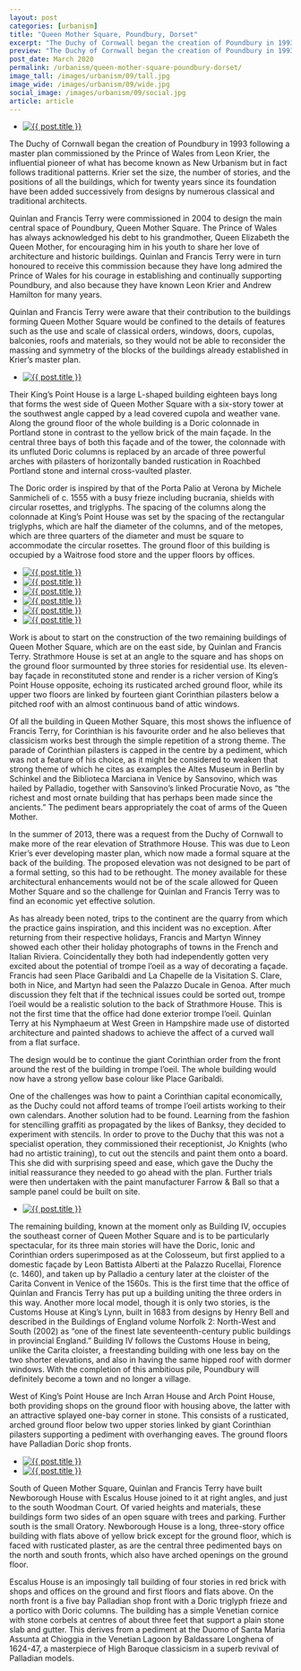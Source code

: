 ```yaml
---
layout: post
categories: [urbanism]
title: "Queen Mother Square, Poundbury, Dorset"
excerpt: "The Duchy of Cornwall began the creation of Poundbury in 1993 following a master plan commissioned by the Prince of Wales from Leon Krier. Quinlan and Francis Terry were commissioned in 2004 to design the main central space of Poundbury, Queen Mother Square."
preview: "The Duchy of Cornwall began the creation of Poundbury in 1993 following a master plan commissioned by the Prince of Wales from Leon Krier. Quinlan and Francis Terry were commissioned in 2004 to design the main central space of Poundbury, Queen Mother Square."
post_date: March 2020
permalink: /urbanism/queen-mother-square-poundbury-dorset/
image_tall: /images/urbanism/09/tall.jpg
image_wide: /images/urbanism/09/wide.jpg
social_image: /images/urbanism/09/social.jpg
article: article
---
```


<ul class="list">
	<li class="full">
		<a class="fancybox" rel="group" href="/images/urbanism/09/02.jpg">
			<img src="/images/urbanism/09/social.jpg" alt="{{ post.title }}" />
		</a>
	</li>
</ul>

The Duchy of Cornwall began the creation of Poundbury in 1993 following a master plan commissioned by the Prince of Wales from Leon Krier, the influential pioneer of what has become known as New Urbanism but in fact follows traditional patterns. Krier set the size, the number of stories, and the positions of all the buildings, which for twenty years since its foundation have been added successively from designs by numerous classical and traditional architects.

Quinlan and Francis Terry were commissioned in 2004 to design the main central space of Poundbury, Queen Mother Square. The Prince of Wales has always acknowledged his debt to his grandmother, Queen Elizabeth the Queen Mother, for encouraging him in his youth to share her love of architecture and historic buildings. Quinlan and Francis Terry were in turn honoured to receive this commission because they have long admired the Prince of Wales for his courage in establishing and continually supporting Poundbury, and also because they have known Leon Krier and Andrew Hamilton for many years.

Quinlan and Francis Terry were aware that their contribution to the buildings forming Queen Mother Square would be confined to the details of features such as the use and scale of classical orders, windows, doors, cupolas, balconies, roofs and materials, so they would not be able to reconsider the massing and symmetry of the blocks of the buildings already established in Krier’s master plan.

<ul class="list">
	<li class="full">
		<a class="fancybox" rel="group" href="/images/urbanism/09/01.jpg">
			<img src="/images/urbanism/09/thumbs/01.jpg" alt="{{ post.title }}" />
		</a>
	</li>
</ul>

Their King’s Point House is a large L-shaped building eighteen bays long that forms the west side of Queen Mother Square with a six-story tower at the southwest angle capped by a lead covered cupola and weather vane. Along the ground floor of the whole building is a Doric colonnade in Portland stone in contrast to the yellow brick of the main façade. In the central three bays of both this façade and of the tower, the colonnade with its unfluted Doric columns is replaced by an arcade of three powerful arches with pilasters of horizontally banded rustication in Roachbed Portland stone and internal cross-vaulted plaster.

The Doric order is inspired by that of the Porta Palio at Verona by Michele Sanmicheli of c. 1555 with a busy frieze including bucrania, shields with circular rosettes, and triglyphs. The spacing of the columns along the colonnade at King’s Point House was set by the spacing of the rectangular triglyphs, which are half the diameter of the columns, and of the metopes, which are three quarters of the diameter and must be square to accommodate the circular rosettes. The ground floor of this building is occupied by a Waitrose food store and the upper floors by offices.

<ul class="list">
	<li class="third">
		<a class="fancybox" rel="group" href="/images/urbanism/09/09.jpg">
			<img src="/images/urbanism/09/thumbs/09.jpg" alt="{{ post.title }}" />
		</a>
	</li>
	<li class="third">
		<a class="fancybox" rel="group" href="/images/urbanism/09/10.jpg">
			<img src="/images/urbanism/09/thumbs/10.jpg" alt="{{ post.title }}" />
		</a>
	</li>
	<li class="third">
		<a class="fancybox" rel="group" href="/images/urbanism/09/11.jpg">
			<img src="/images/urbanism/09/thumbs/11.jpg" alt="{{ post.title }}" />
		</a>
	</li>
	<li class="third">
		<a class="fancybox" rel="group" href="/images/urbanism/09/13.jpg">
			<img src="/images/urbanism/09/thumbs/13.jpg" alt="{{ post.title }}" />
		</a>
	</li>
	<li class="third">
		<a class="fancybox" rel="group" href="/images/urbanism/09/08.jpg">
			<img src="/images/urbanism/09/thumbs/08.jpg" alt="{{ post.title }}" />
		</a>
	</li>
	<li class="third">
		<a class="fancybox" rel="group" href="/images/urbanism/09/12.jpg">
			<img src="/images/urbanism/09/thumbs/12.jpg" alt="{{ post.title }}" />
		</a>
	</li>
</ul>

Work is about to start on the construction of the two remaining buildings of Queen Mother Square, which are on the east side, by Quinlan and Francis Terry. Strathmore House is set at an angle to the square and has shops on the ground floor surmounted by three stories for residential use. Its eleven-bay façade in reconstituted stone and render is a richer version of King’s Point House opposite, echoing its rusticated arched ground floor, while its upper two floors are linked by fourteen giant Corinthian pilasters below a pitched roof with an almost continuous band of attic windows. 

Of all the building in Queen Mother Square, this most shows the influence of Francis Terry, for Corinthian is his favourite order and he also believes that classicism works best through the simple repetition of a strong theme. The parade of Corinthian pilasters is capped in the centre by a pediment, which was not a feature of his choice, as it might be considered to weaken that strong theme of which he cites as examples the Altes Museum in Berlin by Schinkel and the Biblioteca Marciana in Venice by Sansovino, which was hailed by Palladio, together with Sansovino’s linked Procuratie Novo, as “the richest and most ornate building that has perhaps been made since the ancients.” The pediment bears appropriately the coat of arms of the Queen Mother.

In the summer of 2013, there was a request from the Duchy of Cornwall to make more of the rear elevation of Strathmore House. This was due to Leon Krier’s ever developing master plan, which now made a formal square at the back of the building. The proposed elevation was not designed to be part of a formal setting, so this had to be rethought. The money available for these architectural enhancements would not be of the scale allowed for Queen Mother Square and so the challenge for Quinlan and Francis Terry was to find an economic yet effective solution.

As has already been noted, trips to the continent are the quarry from which the practice gains inspiration, and this incident was no exception. After returning from their respective holidays, Francis and Martyn Winney showed each other their holiday photographs of towns in the French and Italian Riviera. Coincidentally they both had independently gotten very excited about the potential of trompe l’oeil as a way of decorating a façade. Francis had seen Place Garibaldi and La Chapelle de la Visitation S. Clare, both in Nice, and Martyn had seen the Palazzo Ducale in Genoa. After much discussion they felt that if the technical issues could be sorted out, trompe l’oeil would be a realistic solution to the back of Strathmore House. This is not the first time that the office had done exterior trompe l’oeil. Quinlan Terry at his Nymphaeum at West Green in Hampshire made use of distorted architecture and painted shadows to achieve the affect of a curved wall from a flat surface.

The design would be to continue the giant Corinthian order from the front around the rest of the building in trompe l’oeil. The whole building would now have a strong yellow base colour like Place Garibaldi.

One of the challenges was how to paint a Corinthian capital economically, as the Duchy could not afford teams of trompe l’oeil artists working to their own calendars. Another solution had to be found. Learning from the fashion for stencilling graffiti as propagated by the likes of Banksy, they decided to experiment with stencils. In order to prove to the Duchy that this was not a specialist operation, they commissioned their receptionist, Jo Knights (who had no artistic training), to cut out the stencils and paint them onto a board. This she did with surprising speed and ease, which gave the Duchy the initial reassurance they needed to go ahead with the plan. Further trials were then undertaken with the paint manufacturer Farrow & Ball so that a sample panel could be built on site.

<ul class="list">
	<li class="full">
		<a class="fancybox" rel="group" href="/images/urbanism/09/06.jpg">
			<img src="/images/urbanism/09/thumbs/06.jpg" alt="{{ post.title }}" />
		</a>
	</li>
</ul>

The remaining building, known at the moment only as Building IV, occupies the southeast corner of Queen Mother Square and is to be particularly spectacular, for its three main stories will have the Doric, Ionic and Corinthian orders superimposed as at the Colosseum, but first applied to a domestic façade by Leon Battista Alberti at the Palazzo Rucellai, Florence (c. 1460), and taken up by Palladio a century later at the cloister of the Carita Convent in Venice of the 1560s. This is the first time that the office of Quinlan and Francis Terry has put up a building uniting the three orders in this way. Another more local model, though it is only two stories, is the Customs House at King’s Lynn, built in 1683 from designs by Henry Bell and described in the Buildings of England volume Norfolk 2: North-West and South (2002) as “one of the finest late seventeenth-century public buildings in provincial England.” Building IV follows the Customs House in being, unlike the Carita cloister, a freestanding building with one less bay on the two shorter elevations, and also in having the same hipped roof with dormer windows. With the completion of this ambitious pile, Poundbury will definitely become a town and no longer a village.

West of King’s Point House are Inch Arran House and Arch Point House, both providing shops on the ground floor with housing above, the latter with an attractive splayed one-bay corner in stone. This consists of a rusticated, arched ground floor below two upper stories linked by giant Corinthian pilasters supporting a pediment with overhanging eaves. The ground floors have Palladian Doric shop fronts.

<ul class="list">
	<li class="half">
		<a class="fancybox" rel="group" href="/images/urbanism/09/04.jpg">
			<img src="/images/urbanism/09/thumbs/04.jpg" alt="{{ post.title }}" />
		</a>
	</li>
	<li class="half">
		<a class="fancybox" rel="group" href="/images/urbanism/09/05.jpg">
			<img src="/images/urbanism/09/thumbs/05.jpg" alt="{{ post.title }}" />
		</a>
	</li>
</ul>

South of Queen Mother Square, Quinlan and Francis Terry have built Newborough House with Escalus House joined to it at right angles, and just to the south Woodman Court. Of varied heights and materials, these buildings form two sides of an open square with trees and parking. Further south is the small Oratory. Newborough House is a long, three-story office building with flats above of yellow brick except for the ground floor, which is faced with rusticated plaster, as are the central three pedimented bays on the north and south fronts, which also have arched openings on the ground floor.

Escalus House is an imposingly tall building of four stories in red brick with shops and offices on the ground and first floors and flats above. On the north front is a five bay Palladian shop front with a Doric triglyph frieze and a portico with Doric columns. The building has a simple Venetian cornice with stone corbels at centres of about three feet that support a plain stone slab and gutter. This derives from a pediment at the Duomo of Santa Maria Assunta at Chioggia in the Venetian Lagoon by Baldassare Longhena of 1624-47, a masterpiece of High Baroque classicism in a superb revival of Palladian models.